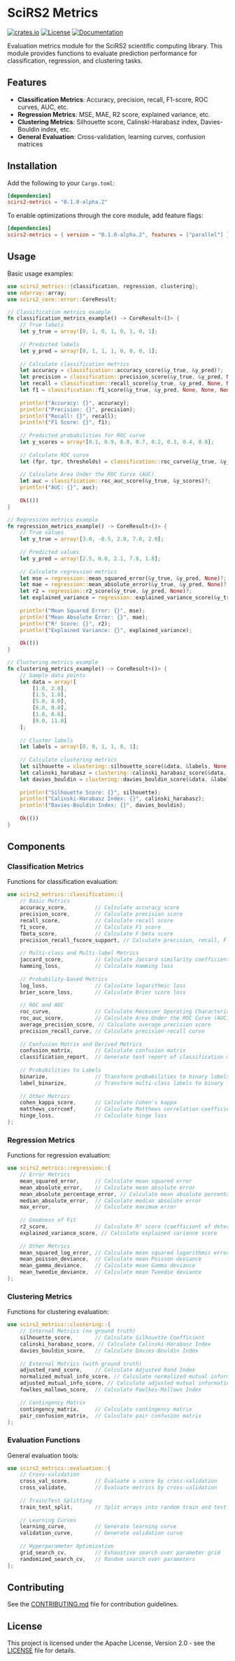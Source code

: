 # SciRS2 Metrics

[![crates.io](https://img.shields.io/crates/v/scirs2-metrics.svg)](https://crates.io/crates/scirs2-metrics)
[![License](https://img.shields.io/crates/l/scirs2-metrics.svg)](../LICENSE)
[![Documentation](https://img.shields.io/docsrs/scirs2-metrics)](https://docs.rs/scirs2-metrics)

Evaluation metrics module for the SciRS2 scientific computing library. This module provides functions to evaluate prediction performance for classification, regression, and clustering tasks.

## Features

- **Classification Metrics**: Accuracy, precision, recall, F1-score, ROC curves, AUC, etc.
- **Regression Metrics**: MSE, MAE, R2 score, explained variance, etc.
- **Clustering Metrics**: Silhouette score, Calinski-Harabasz index, Davies-Bouldin index, etc.
- **General Evaluation**: Cross-validation, learning curves, confusion matrices

## Installation

Add the following to your `Cargo.toml`:

```toml
[dependencies]
scirs2-metrics = "0.1.0-alpha.2"
```

To enable optimizations through the core module, add feature flags:

```toml
[dependencies]
scirs2-metrics = { version = "0.1.0-alpha.2", features = ["parallel"] }
```

## Usage

Basic usage examples:

```rust
use scirs2_metrics::{classification, regression, clustering};
use ndarray::array;
use scirs2_core::error::CoreResult;

// Classification metrics example
fn classification_metrics_example() -> CoreResult<()> {
    // True labels
    let y_true = array![0, 1, 0, 1, 0, 1, 0, 1];
    
    // Predicted labels
    let y_pred = array![0, 1, 1, 1, 0, 0, 0, 1];
    
    // Calculate classification metrics
    let accuracy = classification::accuracy_score(&y_true, &y_pred)?;
    let precision = classification::precision_score(&y_true, &y_pred, None, None, None)?;
    let recall = classification::recall_score(&y_true, &y_pred, None, None, None)?;
    let f1 = classification::f1_score(&y_true, &y_pred, None, None, None)?;
    
    println!("Accuracy: {}", accuracy);
    println!("Precision: {}", precision);
    println!("Recall: {}", recall);
    println!("F1 Score: {}", f1);
    
    // Predicted probabilities for ROC curve
    let y_scores = array![0.1, 0.9, 0.8, 0.7, 0.2, 0.3, 0.4, 0.8];
    
    // Calculate ROC curve
    let (fpr, tpr, thresholds) = classification::roc_curve(&y_true, &y_scores, None, None)?;
    
    // Calculate Area Under the ROC Curve (AUC)
    let auc = classification::roc_auc_score(&y_true, &y_scores)?;
    println!("AUC: {}", auc);
    
    Ok(())
}

// Regression metrics example
fn regression_metrics_example() -> CoreResult<()> {
    // True values
    let y_true = array![3.0, -0.5, 2.0, 7.0, 2.0];
    
    // Predicted values
    let y_pred = array![2.5, 0.0, 2.1, 7.8, 1.8];
    
    // Calculate regression metrics
    let mse = regression::mean_squared_error(&y_true, &y_pred, None)?;
    let mae = regression::mean_absolute_error(&y_true, &y_pred, None)?;
    let r2 = regression::r2_score(&y_true, &y_pred, None)?;
    let explained_variance = regression::explained_variance_score(&y_true, &y_pred, None)?;
    
    println!("Mean Squared Error: {}", mse);
    println!("Mean Absolute Error: {}", mae);
    println!("R² Score: {}", r2);
    println!("Explained Variance: {}", explained_variance);
    
    Ok(())
}

// Clustering metrics example
fn clustering_metrics_example() -> CoreResult<()> {
    // Sample data points
    let data = array![
        [1.0, 2.0],
        [1.5, 1.8],
        [5.0, 8.0],
        [8.0, 8.0],
        [1.0, 0.6],
        [9.0, 11.0]
    ];
    
    // Cluster labels
    let labels = array![0, 0, 1, 1, 0, 1];
    
    // Calculate clustering metrics
    let silhouette = clustering::silhouette_score(&data, &labels, None, None)?;
    let calinski_harabasz = clustering::calinski_harabasz_score(&data, &labels)?;
    let davies_bouldin = clustering::davies_bouldin_score(&data, &labels)?;
    
    println!("Silhouette Score: {}", silhouette);
    println!("Calinski-Harabasz Index: {}", calinski_harabasz);
    println!("Davies-Bouldin Index: {}", davies_bouldin);
    
    Ok(())
}
```

## Components

### Classification Metrics

Functions for classification evaluation:

```rust
use scirs2_metrics::classification::{
    // Basic Metrics
    accuracy_score,         // Calculate accuracy score
    precision_score,        // Calculate precision score
    recall_score,           // Calculate recall score
    f1_score,               // Calculate F1 score
    fbeta_score,            // Calculate F-beta score
    precision_recall_fscore_support, // Calculate precision, recall, F-score, and support
    
    // Multi-class and Multi-label Metrics
    jaccard_score,          // Calculate Jaccard similarity coefficient
    hamming_loss,           // Calculate Hamming loss
    
    // Probability-based Metrics
    log_loss,               // Calculate logarithmic loss
    brier_score_loss,       // Calculate Brier score loss
    
    // ROC and AUC
    roc_curve,              // Calculate Receiver Operating Characteristic (ROC) curve
    roc_auc_score,          // Calculate Area Under the ROC Curve (AUC)
    average_precision_score, // Calculate average precision score
    precision_recall_curve, // Calculate precision-recall curve
    
    // Confusion Matrix and Derived Metrics
    confusion_matrix,       // Calculate confusion matrix
    classification_report,  // Generate text report of classification metrics
    
    // Probabilities to Labels
    binarize,               // Transform probabilities to binary labels
    label_binarize,         // Transform multi-class labels to binary labels
    
    // Other Metrics
    cohen_kappa_score,      // Calculate Cohen's kappa
    matthews_corrcoef,      // Calculate Matthews correlation coefficient
    hinge_loss,             // Calculate hinge loss
};
```

### Regression Metrics

Functions for regression evaluation:

```rust
use scirs2_metrics::regression::{
    // Error Metrics
    mean_squared_error,     // Calculate mean squared error
    mean_absolute_error,    // Calculate mean absolute error
    mean_absolute_percentage_error, // Calculate mean absolute percentage error
    median_absolute_error,  // Calculate median absolute error
    max_error,              // Calculate maximum error
    
    // Goodness of Fit
    r2_score,               // Calculate R² score (coefficient of determination)
    explained_variance_score, // Calculate explained variance score
    
    // Other Metrics
    mean_squared_log_error, // Calculate mean squared logarithmic error
    mean_poisson_deviance,  // Calculate mean Poisson deviance
    mean_gamma_deviance,    // Calculate mean Gamma deviance
    mean_tweedie_deviance,  // Calculate mean Tweedie deviance
};
```

### Clustering Metrics

Functions for clustering evaluation:

```rust
use scirs2_metrics::clustering::{
    // Internal Metrics (no ground truth)
    silhouette_score,       // Calculate Silhouette Coefficient
    calinski_harabasz_score, // Calculate Calinski-Harabasz Index
    davies_bouldin_score,   // Calculate Davies-Bouldin Index
    
    // External Metrics (with ground truth)
    adjusted_rand_score,    // Calculate Adjusted Rand Index
    normalized_mutual_info_score, // Calculate normalized mutual information
    adjusted_mutual_info_score, // Calculate adjusted mutual information
    fowlkes_mallows_score,  // Calculate Fowlkes-Mallows Index
    
    // Contingency Matrix
    contingency_matrix,     // Calculate contingency matrix
    pair_confusion_matrix,  // Calculate pair confusion matrix
};
```

### Evaluation Functions

General evaluation tools:

```rust
use scirs2_metrics::evaluation::{
    // Cross-validation
    cross_val_score,        // Evaluate a score by cross-validation
    cross_validate,         // Evaluate metrics by cross-validation
    
    // Train/Test Splitting
    train_test_split,       // Split arrays into random train and test subsets
    
    // Learning Curves
    learning_curve,         // Generate learning curve
    validation_curve,       // Generate validation curve
    
    // Hyperparameter Optimization
    grid_search_cv,         // Exhaustive search over parameter grid
    randomized_search_cv,   // Random search over parameters
};
```

## Contributing

See the [CONTRIBUTING.md](../CONTRIBUTING.md) file for contribution guidelines.

## License

This project is licensed under the Apache License, Version 2.0 - see the [LICENSE](../LICENSE) file for details.